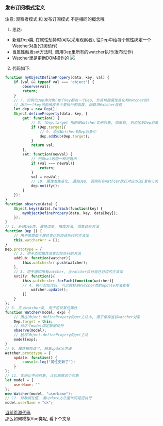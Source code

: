 ### 发布订阅模式定义
注意: 观察者模式 和 发布订阅模式 不是相同的概念哦
1. 思路:  
* 新建Dep类, 在属性劫持时(可以采用观察者), 往Dep中给每个属性绑定一个Watcher对象(订阅动作)
* 当属性触发set方法时, 调用Dep里所有的watcher执行(发布动作)
* Watcher里是更新DOM操作的
![](/webFront/screenshot_1554556891707.png)
2. 代码如下:
``` js
function myObjectDefinePropery(data, key, val) {
    if (val && typeof val === 'object') {
        observe(val);
        return;
    }
    // 7. 实例化Dep类对象(每个key都有一个Dep, 负责桥接属性变化和Watcher的)
    // 因为一个key可能触发多个要执行的函数, 函数用Watcher装载
    let dep = new Dep();
    Object.defineProperty(data, key, {
        get: function() {
            // 8. (Dep.target 指的是Watcher实例对象, 如果有, 则添加到Dep对象上)
            if (Dep.target){
                // 9. 添加Watcher到Dep对象中
                dep.addSub(Dep.target);
            }
            return val;
        },
        set: function(newVal) {
            // 判断set时值一样则退出
            if (val === newVal){
                return;
            }
            val = newVal;
            // 10. 属性发生变化, 通知Dep, 调用所有Wathcer执行对应方法(发布订阅模式核心-要发布了)
            dep.notify();
        }
    });
}
function observe(data) {
    Object.keys(data).forEach(function(key) {
        myObjectDefinePropery(data, key, data[key]);
    });
}
// 1. 新建Dep类, 属性改变, 触发方法, 收集这些方法
function Dep () {
    // 用于放置每个属性变化时应该执行的方法体
    this.watcherArr = [];
}
Dep.prototype = {
    // 2. 用于添加属性改变对应执行的方法
    addSub: function(watcher){
        this.watcherArr.push(watcher);
    },
    // 3. 用于通知所有watcher, 让watcher执行自己对应的方法体
    notify: function(){
        this.watcherArr.forEach(function(watcher){
        // 4. 执行对应代码, 可以跳转到Watcher类的update方法查看
            watcher.update();
        })
    }
};
// 5. 定义watcher类, 用于监视某些属性
function Watcher(model, exp) {
    // 用在Object.definePropery的get方法中, 用于保存当前watcher对象
    Dep.target = this;
    // 给这个model绑定数据劫持
    observe(model);
    // 触发Object.definePropery的get方法
    model[exp];
}
// 6. 属性被修改了, 触发update方法
Watcher.prototype = {
    update: function() {
        console.log("属性更新了");
    }
};
// 11. 实例化中间对象, 让它观察这个对象
let model = {
    userName: ""
};
new Watcher(model, "userName");
// 12. 修改属性值, 看update方法里代码是否执行
model.userName = "ok";
``` 
[当前页源代码](https://github.com/lidongxuwork126com/ldx_vue/tree/master/%E4%BB%BFVue%E6%BA%90%E7%A0%81) <br>
那么如何模拟Vue类呢, 看下个文章